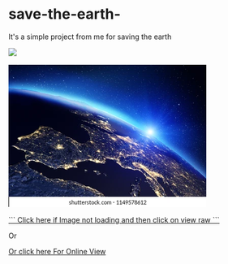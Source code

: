 # save-the-earth-
It's a simple project from me for saving the earth

<p><img src="https://www.shutterstock.com/image-illustration/planet-earth-sunrise-elements-this-image-1149578612"></p>

<p><img src="./Earth.webp"></p>

<a href="./Earth.webp">
```
Click here if Image not loading and then click on view raw
```
 </a> 

Or

<a href="https://raw.githubusercontent.com/BlaizingInfernoDragon123/save-the-earth-/main/Earth.webp">Or click here For Online View</a>
